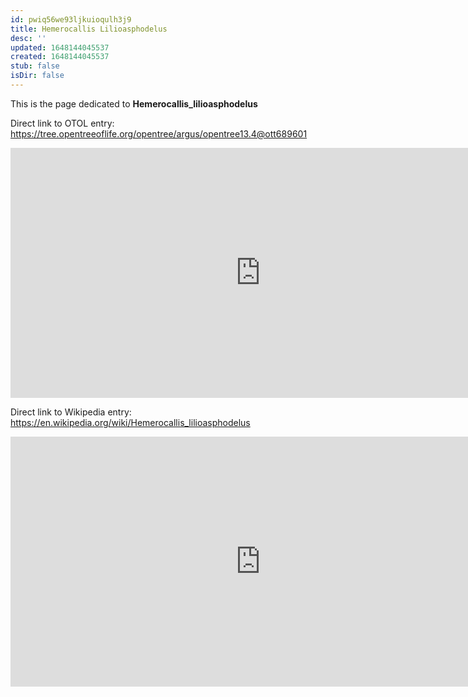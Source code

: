 ```yaml
---
id: pwiq56we93ljkuioqulh3j9
title: Hemerocallis Lilioasphodelus
desc: ''
updated: 1648144045537
created: 1648144045537
stub: false
isDir: false
---
```

This is the page dedicated to **Hemerocallis_lilioasphodelus**


Direct link to OTOL entry: https://tree.opentreeoflife.org/opentree/argus/opentree13.4@ott689601



<html>
    <body>
    <iframe src="https://tree.opentreeoflife.org/opentree/argus/opentree13.4@ott689601"
    width="800" height="400" frameborder="0" allowfullscreen> </iframe>
    </body>
</html>
    


Direct link to Wikipedia entry: https://en.wikipedia.org/wiki/Hemerocallis_lilioasphodelus



<html>
    <body>
    <iframe src="https://en.wikipedia.org/wiki/Hemerocallis_lilioasphodelus"
    width="800" height="400" frameborder="0" allowfullscreen> </iframe>
    </body>
</html>
    
